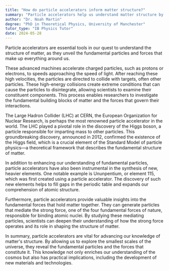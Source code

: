 ```yaml
---
title: "How do particle accelerators inform matter structure?"
summary: "Particle accelerators help us understand matter structure by revealing the fundamental particles and forces that constitute matter."
author: "Dr. Noah Martin"
degree: "PhD in Theoretical Physics, University of Manchester"
tutor_type: "IB Physics Tutor"
date: 2024-05-28
---
```


Particle accelerators are essential tools in our quest to understand the structure of matter, as they unveil the fundamental particles and forces that make up everything around us.

These advanced machines accelerate charged particles, such as protons or electrons, to speeds approaching the speed of light. After reaching these high velocities, the particles are directed to collide with targets, often other particles. These high-energy collisions create extreme conditions that can cause the particles to disintegrate, allowing scientists to examine their constituent components. This process enables researchers to investigate the fundamental building blocks of matter and the forces that govern their interactions.

The Large Hadron Collider (LHC) at CERN, the European Organization for Nuclear Research, is perhaps the most renowned particle accelerator in the world. The LHC played a pivotal role in the discovery of the Higgs boson, a particle responsible for imparting mass to other particles. This groundbreaking discovery, announced in 2012, confirmed the existence of the Higgs field, which is a crucial element of the Standard Model of particle physics—a theoretical framework that describes the fundamental structure of matter.

In addition to enhancing our understanding of fundamental particles, particle accelerators have also been instrumental in the synthesis of new, heavier elements. One notable example is Ununpentium, or element $115$, which was first created using a particle accelerator. The discovery of such new elements helps to fill gaps in the periodic table and expands our comprehension of atomic structure.

Furthermore, particle accelerators provide valuable insights into the fundamental forces that hold matter together. They can generate particles that mediate the strong force, one of the four fundamental forces of nature, responsible for binding atomic nuclei. By studying these mediating particles, scientists can deepen their understanding of how the strong force operates and its role in shaping the structure of matter.

In summary, particle accelerators are vital for advancing our knowledge of matter's structure. By allowing us to explore the smallest scales of the universe, they reveal the fundamental particles and the forces that constitute it. This knowledge not only enriches our understanding of the cosmos but also has practical implications, including the development of new materials and technologies.
    